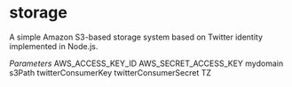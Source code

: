 storage
=======

A simple Amazon S3-based storage system based on Twitter identity implemented in Node.js.

*Parameters*
AWS_ACCESS_KEY_ID
AWS_SECRET_ACCESS_KEY
mydomain
s3Path
twitterConsumerKey
twitterConsumerSecret
TZ
